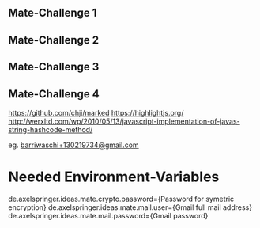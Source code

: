 ## Mate-Challenge 1

## Mate-Challenge 2

## Mate-Challenge 3

## Mate-Challenge 4

https://github.com/chjj/marked
https://highlightjs.org/
http://werxltd.com/wp/2010/05/13/javascript-implementation-of-javas-string-hashcode-method/

eg. barriwaschi+130219734@gmail.com

# Needed Environment-Variables

de.axelspringer.ideas.mate.crypto.password={Password for symetric encryption}
de.axelspringer.ideas.mate.mail.user={Gmail full mail address}
de.axelspringer.ideas.mate.mail.password={Gmail password}